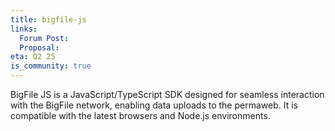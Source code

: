```yaml
---
title: bigfile-js
links:
  Forum Post:
  Proposal:
eta: Q2 25
is_community: true
---
```


BigFile JS is a JavaScript/TypeScript SDK designed for seamless interaction with the BigFile network, enabling data uploads to the permaweb. It is compatible with the latest browsers and Node.js environments.